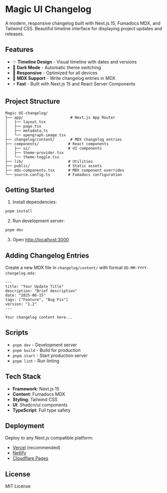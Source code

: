 # Magic UI Changelog

A modern, responsive changelog built with Next.js 15, Fumadocs MDX, and Tailwind CSS. Beautiful timeline interface for displaying project updates and releases.

## Features

- ✨ **Timeline Design** - Visual timeline with dates and versions
- 🌙 **Dark Mode** - Automatic theme switching
- 📱 **Responsive** - Optimized for all devices
- 🔄 **MDX Support** - Write changelog entries in MDX
- ⚡ **Fast** - Built with Next.js 15 and React Server Components

## Project Structure

```
Magic UI-changelog/
├── app/                     # Next.js App Router
│   ├── layout.tsx
│   ├── page.tsx
│   ├── metadata.ts
│   └── opengraph-image.tsx
├── changelog/content/       # MDX changelog entries
├── components/             # React components
│   ├── ui/                 # UI components
│   ├── theme-provider.tsx
│   └── theme-toggle.tsx
├── lib/                    # Utilities
├── public/                 # Static assets
├── mdx-components.tsx      # MDX component overrides
└── source.config.ts        # Fumadocs configuration
```

## Getting Started

1. Install dependencies:
```bash
pnpm install
```

2. Run development server:
```bash
pnpm dev
```

3. Open [http://localhost:3000](http://localhost:3000)

## Adding Changelog Entries

Create a new MDX file in `changelog/content/` with format `DD-MM-YYYY-changelog.mdx`:

```mdx
---
title: "Your Update Title"
description: "Brief description"
date: "2025-06-15"
tags: ["Feature", "Bug Fix"]
version: "1.2"
---

Your changelog content here...
```

## Scripts

- `pnpm dev` - Development server
- `pnpm build` - Build for production
- `pnpm start` - Start production server
- `pnpm lint` - Run linting

## Tech Stack

- **Framework**: Next.js 15
- **Content**: Fumadocs MDX
- **Styling**: Tailwind CSS
- **UI**: Shadcn/ui components
- **TypeScript**: Full type safety

## Deployment

Deploy to any Next.js compatible platform:
- [Vercel](https://vercel.com) (recommended)
- [Netlify](https://netlify.com)
- [Cloudflare Pages](https://pages.cloudflare.com)

## License

MIT License
